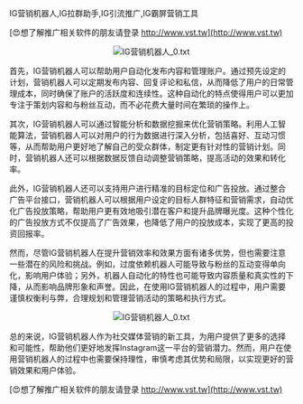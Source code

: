 IG营销机器人,IG拉群助手,IG引流推广,IG霸屏营销工具

[😍想了解推广相关软件的朋友请登录 http://www.vst.tw](http://www.vst.tw)

 <center><img src="https://vst.tw/MP4/tuiguang/png/2.png" alt="IG营销机器人_0.txt"></center>

首先，IG营销机器人可以帮助用户自动化发布内容和管理账户。通过预先设定的计划，营销机器人可以定期发布内容、回复评论和私信，从而降低了用户的日常管理成本，同时确保了账户的活跃度和连续性。这种自动化的特点使得用户可以更加专注于策划内容和与粉丝互动，而不必花费大量时间在繁琐的操作上。

其次，IG营销机器人可以通过智能分析和数据挖掘来优化营销策略。利用人工智能算法，营销机器人可以对用户的行为数据进行深入分析，包括喜好、互动习惯等，从而帮助用户更好地了解自己的受众群体，制定更有针对性的营销计划。同时，营销机器人还可以根据数据反馈自动调整营销策略，提高活动的效果和转化率。

此外，IG营销机器人还可以支持用户进行精准的目标定位和广告投放。通过整合广告平台接口，营销机器人可以根据用户设定的目标人群特征和营销需求，自动优化广告投放策略，帮助用户更有效地吸引潜在客户和提升品牌曝光度。这种个性化的广告投放方式不仅提高了广告效果，也降低了用户的投放成本，实现了更高的投资回报率。

然而，尽管IG营销机器人在提升营销效率和效果方面有诸多优势，但也需要注意一些潜在的风险和挑战。例如，过度依赖机器人可能导致与粉丝的互动变得单向化，影响用户体验；另外，机器人自动化的特性也可能导致内容质量和真实性的下降，从而影响品牌形象和声誉。因此，在使用IG营销机器人的过程中，用户需要谨慎权衡利与弊，合理规划和管理营销活动的策略和执行方式。

 <center><img src="https://vst.tw/MP4/tuiguang/png/3.png" alt="IG营销机器人_0.txt"></center>

总的来说，IG营销机器人作为社交媒体营销的新工具，为用户提供了更多的选择和可能性，帮助他们更好地发挥Instagram这一平台的营销潜力。然而，用户在使用营销机器人的过程中也需要保持理性，审慎考虑其优势和局限，以实现更好的营销效果和用户体验。

[😍想了解推广相关软件的朋友请登录 http://www.vst.tw](http://www.vst.tw)



